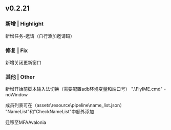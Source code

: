 ## v0.2.21
### 新增 | Highlight

新增任务-邀请（自行添加邀请码）

### 修复 | Fix

新增关闭更新窗口

### 其他 | Other

新增开始前脚本输入法切换（需要配置adb环境变量和端口号）
".\FlyIME.cmd" -noWindow

成员列表可在（assets\resource\pipeline\name_list.json）
"NameList"和"CheckNameList"中额外添加

迁移至MFAAvalonia
